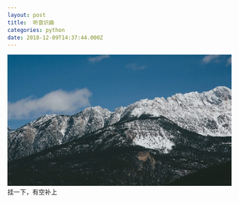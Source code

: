 ```yaml
---
layout: post
title:  听音识曲
categories: python 
date: 2018-12-09T14:37:44.000Z
---
```

<img src="/images/fulls/05.jpg" class="fit image"> 
挂一下，有空补上
